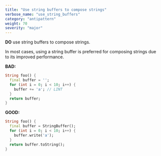 ```yaml
---
title: "Use string buffers to compose strings"
verbose_name: "use_string_buffers"
category: "antipattern"
weight: 70
severity: "major"
---
```

**DO** use string buffers to compose strings.

In most cases, using a string buffer is preferred for composing strings due to
its improved performance.

**BAD:**
```dart
String foo() {
  final buffer = '';
  for (int i = 0; i < 10; i++) {
    buffer += 'a'; // LINT
  }
  return buffer;
}
```

**GOOD:**
```dart
String foo() {
  final buffer = StringBuffer();
  for (int i = 0; i < 10; i++) {
    buffer.write('a');
  }
  return buffer.toString();
}
```


